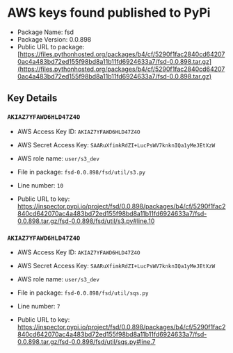 # AWS keys found published to PyPi

* Package Name: fsd
* Package Version: 0.0.898
* Public URL to package: [https://files.pythonhosted.org/packages/b4/cf/5290f1fac2840cd642070ac4a483bd72ed155f98bd8a11b11fd6924633a7/fsd-0.0.898.tar.gz](https://files.pythonhosted.org/packages/b4/cf/5290f1fac2840cd642070ac4a483bd72ed155f98bd8a11b11fd6924633a7/fsd-0.0.898.tar.gz)

## Key Details

### `AKIAZ7YFAWD6HLD47Z4O`

* AWS Access Key ID: `AKIAZ7YFAWD6HLD47Z4O`
* AWS Secret Access Key: `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` 
* AWS role name: `user/s3_dev`
* File in package: `fsd-0.0.898/fsd/util/s3.py`
* Line number: `10`

* Public URL to key: https://inspector.pypi.io/project/fsd/0.0.898/packages/b4/cf/5290f1fac2840cd642070ac4a483bd72ed155f98bd8a11b11fd6924633a7/fsd-0.0.898.tar.gz/fsd-0.0.898/fsd/util/s3.py#line.10



### `AKIAZ7YFAWD6HLD47Z4O`

* AWS Access Key ID: `AKIAZ7YFAWD6HLD47Z4O`
* AWS Secret Access Key: `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` 
* AWS role name: `user/s3_dev`
* File in package: `fsd-0.0.898/fsd/util/sqs.py`
* Line number: `7`

* Public URL to key: https://inspector.pypi.io/project/fsd/0.0.898/packages/b4/cf/5290f1fac2840cd642070ac4a483bd72ed155f98bd8a11b11fd6924633a7/fsd-0.0.898.tar.gz/fsd-0.0.898/fsd/util/sqs.py#line.7


